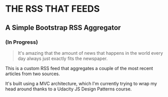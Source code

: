 # THE RSS THAT FEEDS
## A Simple Bootstrap RSS Aggregator
### (In Progress)

> It's amazing that the amount of news that happens in the world every day always just exactly fits the newspaper.

This is a custom RSS feed that aggregates a couple of the most recent articles from two sources.

It's built using a MVC architecture, which I'm currently trying to wrap my head around thanks to a Udacity JS Design Patterns course.
